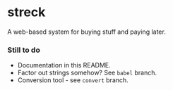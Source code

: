 streck
======

A web-based system for buying stuff and paying later.

### Still to do

* Documentation in this README.
* Factor out strings somehow? See `babel` branch.
* Conversion tool - see `convert` branch.
